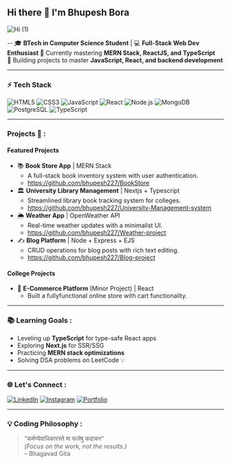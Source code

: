 ## Hi there 👋 I'm **Bhupesh Bora**

![Hi (1)](https://github.com/user-attachments/assets/55475fd4-555a-40ca-a1c5-386906d3ea69)

--
🎓 **BTech in Computer Science Student** |  💻 **Full-Stack Web Dev Enthusiast** 
🌱 Currently mastering **MERN Stack, ReactJS, and TypeScript**  
🚀 Building projects to master **JavaScript, React, and backend development**  


---

### ⚡ **Tech Stack**  
![HTML5](https://img.shields.io/badge/HTML5-E34F26?style=flat&logo=html5&logoColor=white)
![CSS3](https://img.shields.io/badge/CSS3-1572B6?style=flat&logo=css3&logoColor=white)
![JavaScript](https://img.shields.io/badge/JavaScript-F7DF1E?style=flat&logo=javascript&logoColor=black)
![React](https://img.shields.io/badge/React-61DAFB?style=flat&logo=react&logoColor=black)
![Node.js](https://img.shields.io/badge/Node.js-339933?style=flat&logo=node.js&logoColor=white)
![MongoDB](https://img.shields.io/badge/MongoDB-47A248?style=flat&logo=mongodb&logoColor=white)
![PostgreSQL](https://img.shields.io/badge/PostgreSQL-4169E1?style=flat&logo=postgresql&logoColor=white)
![TypeScript](https://img.shields.io/badge/TypeScript-3178C6?style=flat&logo=typescript&logoColor=white)

---

### **Projects** 🔨 : 
#### **Featured Projects**  
- 📚 **Book Store App** | MERN Stack  
  - A full-stack book inventory system with user authentication.
  - https://github.com/bhupesh227/BookStore
- 🏛️ **University Library Management** | Nextjs + Typescript 
  - Streamlined library book tracking system for colleges.
  - https://github.com/bhupesh227/University-Management-system
- 🌦️ **Weather App** | OpenWeather API  
  - Real-time weather updates with a minimalist UI.
  - https://github.com/bhupesh227/Weather-project
- ✍️ **Blog Platform** | Node + Express + EJS 
  - CRUD operations for blog posts with rich text editing.
  - https://github.com/bhupesh227/Blog-project

#### **College Projects**  
- 🛒 **E-Commerce Platform** (Minor Project) | React 
  - Built a fullyfunctional online store with cart functionality.  

---

### 📚 **Learning Goals**  :
- Leveling up **TypeScript** for type-safe React apps  
- Exploring **Next.js** for SSR/SSG  
- Practicing **MERN stack optimizations**  
- Solving DSA problems on LeetCode 💡  

---
<!--
### 📊 **GitHub Stats** :
[![GitHub Streak](https://streak-stats.demolab.com?user=bhupesh227&theme=dark)](https://git.io/streak-stats)  
[![Top Langs](https://github-readme-stats.vercel.app/api/top-langs/?username=bhupesh227&layout=compact&theme=vision-friendly-dark)](https://github.com/bhupesh227)

---
-->
### 🌐 **Let's Connect** :
[![LinkedIn](https://img.shields.io/badge/LinkedIn-0A66C2?style=flat&logo=linkedin&logoColor=white)](https://www.linkedin.com/in/bhupesh-bora-2b4s)
[![Instagram](https://img.shields.io/badge/Instagram-E4405F?style=flat&logo=instagram&logoColor=white)](https://instagram.com/shadows_of_wonder)
[![Portfolio](https://img.shields.io/badge/Portfolio-4285F4?style=flat&logo=google-chrome&logoColor=white)](https://your-portfolio.com)

---

### 💡 **Coding Philosophy** :
> "कर्मण्येवाधिकारस्ते मा फलेषु कदाचन"  
> *(Focus on the work, not the results.)*  
> – Bhagavad Gita

<!--
**bhupesh227/bhupesh227** is a ✨ _special_ ✨ repository because its `README.md` (this file) appears on your GitHub profile.

Here are some ideas to get you started:

- 🔭 I’m currently working on ...
- 🌱 I’m currently learning ...
- 👯 I’m looking to collaborate on ...
- 🤔 I’m looking for help with ...
- 💬 Ask me about ...
- 📫 How to reach me: ...
- 😄 Pronouns: ...
- ⚡ Fun fact: ...
-->

